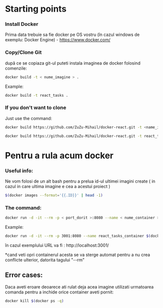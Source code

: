 # Starting points
### Install Docker
Prima data trebuie sa fie docker pe OS vostru (în cazul windows de exemplu: Docker Engine) - https://www.docker.com/
### Copy/Clone Git
după ce se copiaza git-ul puteti instala imaginea de docker folosind comenzile:
```bash
docker build -t < nume_imagine > .
```
Example:
```bash
docker build -t react_tasks .
```
### If you don't want to clone
Just use the command:
```bash
docker build https://github.com/ZuZu-Mihail/docker-react.git -t <name_image>
```
```bash
docker build https://github.com/ZuZu-Mihail/docker-react.git -t react_tasks 
```
# Pentru a rula acum docker
### Useful info:
Ne vom folosi de un alt bash pentru a prelua id-ul ultimei imagini create ( in cazul in care ultima imagine e cea a acestui proiect )
```bash
$(docker images --format='{{.ID}}' | head -1)
```
### The command:
```bash
docker run -d -it --rm -p < port_dorit >:8080 --name < nume_container > $(docker images --format='{{.ID}}' | head -1) 
```

Example:
```bash
docker run -d -it --rm -p 3001:8080 --name react_tasks_container $(docker images --format='{{.ID}}' | head -1)
```

în cazul exemplului URL va fi : http://localhost:3001/

*cand veti opri containerul acesta se va sterge automat pentru a nu crea conflicte ulterior, datorita tagului "--rm"

## Error cases:
Daca aveti eroare deoarece ati rulat deja acea imagine utilizati urmatoarea comanda pentru a inchide orice container aveti pornit:
```bash
docker kill $(docker ps -q)
```

